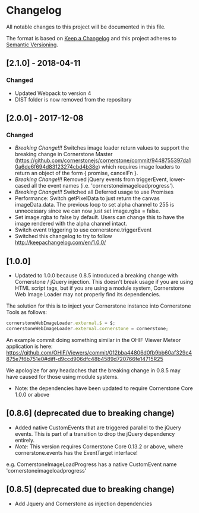 # Changelog
All notable changes to this project will be documented in this file.

The format is based on [Keep a Changelog](http://keepachangelog.com/en/1.0.0/)
and this project adheres to [Semantic Versioning](http://semver.org/spec/v2.0.0.html).

## [2.1.0] - 2018-04-11
### Changed
- Updated Webpack to version 4
- DIST folder is now removed from the repository


## [2.0.0] - 2017-12-08
### Changed

- *Breaking Change!!!* Switches image loader return values to support the breaking change in Cornerstone Master (https://github.com/cornerstonejs/cornerstone/commit/9448755397da10a6de6f694d83123274cbd4b38e) which requires image loaders to return an object of the form { promise, cancelFn }.
- *Breaking Change!!!* Removed jQuery events from triggerEvent, lower-cased all the event names (i.e. 'cornerstoneimageloadprogress').
- *Breaking Change!!!* Switched all Deferred usage to use Promises
- Performance: Switch getPixelData to just return the canvas imageData.data. The previous loop to set alpha channel to 255 is unnecessary since we can now just set image.rgba = false.
- Set image.rgba to false by default. Users can change this to have the image rendered with the alpha channel intact.
- Switch event triggering to use cornerstone.triggerEvent
- Switched this changelog to try to follow http://keepachangelog.com/en/1.0.0/

## [1.0.0]

- Updated to 1.0.0 because 0.8.5 introduced a breaking change with Cornerstone / jQuery injection. This doesn't break usage if you are using HTML script tags, but if you are using a module system, Cornerstone Web Image Loader may not properly find its dependencies.

The solution for this is to inject your Cornerstone instance into Cornerstone Tools as follows:

````javascript
cornerstoneWebImageLoader.external.$ = $;
cornerstoneWebImageLoader.external.cornerstone = cornerstone;
````

An example commit doing something similar in the OHIF Viewer Meteor application is here: https://github.com/OHIF/Viewers/commit/012bba44806d0fb9bb60af329c4875e7f6b751e0#diff-d9ccd906dfc48b4589d720766fe14715R25

We apologize for any headaches that the breaking change in 0.8.5 may have caused for those using module systems.
- Note: the dependencies have been updated to require Cornerstone Core 1.0.0 or above

## [0.8.6] (deprecated due to breaking change)

- Added native CustomEvents that are triggered parallel to the jQuery events. This is part of a transition to drop the jQuery dependency entirely.
- *Note:* This version requires Cornerstone Core 0.13.2 or above, where cornerstone.events has the EventTarget interface!

e.g. CornerstoneImageLoadProgress has a native CustomEvent name 'cornerstoneimageloadprogress'

## [0.8.5] (deprecated due to breaking change)

- Add Jquery and Cornerstone as injection dependencies